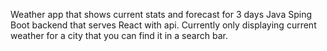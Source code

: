Weather app that shows current stats and forecast for 3 days
Java Sping Boot backend that serves React with api.
Currently only displaying current weather for a city that you can find it in a search bar.
